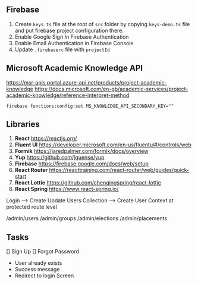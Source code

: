 ## Firebase

1. Create `keys.ts` file at the root of `src` folder by copying `keys-demo.ts` file and put firebase project configuration there.
2. Enable Google Sign In Firebase Authentication
3. Enable Email Authentication in Firebase Console
4. Update `.firebaserc` file with `projectId`

## Microsoft Academic Knowledge API

https://msr-apis.portal.azure-api.net/products/project-academic-knowledge
https://docs.microsoft.com/en-gb/academic-services/project-academic-knowledge/reference-interpret-method

```
firebase functions:config:set MS_KNOWLEDGE_API_SECONDARY_KEY=""
```

## Libraries

1. **React** https://reactjs.org/
2. **Fluent UI** https://developer.microsoft.com/en-us/fluentui#/controls/web
3. **Formik** https://jaredpalmer.com/formik/docs/overview
4. **Yup** https://github.com/jquense/yup
5. **Firebase** https://firebase.google.com/docs/web/setup
6. **React Router** https://reacttraining.com/react-router/web/guides/quick-start
7. **React Lottie** https://github.com/chenqingspring/react-lottie
8. **React Spring** https://www.react-spring.io/

Login --> Create Update Users Collection --> Create User Context at protected route level

/admin/users
/admin/groups
/admin/elections
/admin/placements

## Tasks

[] Sign Up
[] Forgot Password

- User already exists
- Success message
- Redirect to login Screen
